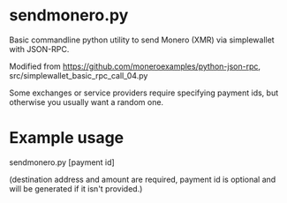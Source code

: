 # sendmonero.py
Basic commandline python utility to send Monero (XMR) via simplewallet with JSON-RPC.

Modified from https://github.com/moneroexamples/python-json-rpc, src/simplewallet_basic_rpc_call_04.py

Some exchanges or service providers require specifying payment ids, but otherwise you usually want a random one.

# Example usage
sendmonero.py <destination address> <amount> [payment id]

(destination address and amount are required, payment id is optional and will be generated if it isn't provided.)

